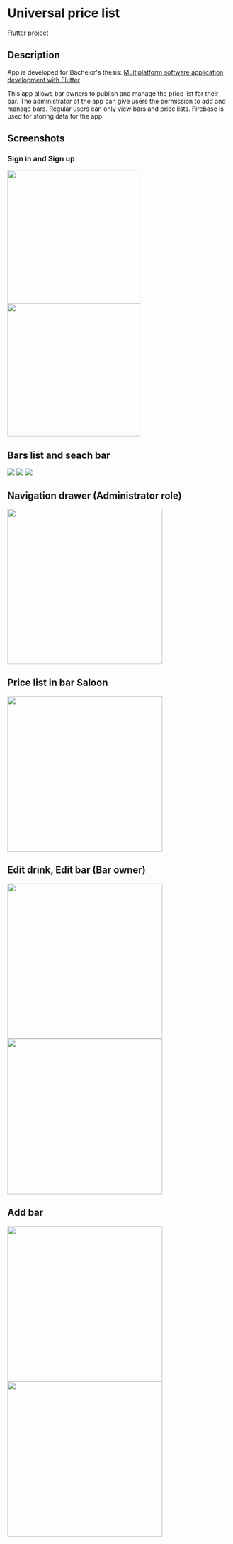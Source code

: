 # Universal price list

Flutter project

## Description
App is developed for Bachelor's thesis: [Multiplatform software application development with Flutter](https://zir.nsk.hr/islandora/object/foi%3A7247)

This app allows bar owners to publish and manage the price list for their bar. 
The administrator of the app can give users the permission to add and manage bars. 
Regular users can only view bars and price lists. Firebase is used for storing data for the app.

## Screenshots

### Sign in and Sign up
<div>
  <img src="https://user-images.githubusercontent.com/80363093/234078514-c8220aaa-8933-4d25-906b-6a45860b78c4.png" width="300px">
  <img src="https://user-images.githubusercontent.com/80363093/234078518-75d031ce-a7f3-4e16-beff-11c4eb83f132.png" width="300px">  
</div>

## Bars list and seach bar
<div>
  <img src="https://user-images.githubusercontent.com/80363093/234079317-6cd015e8-eafe-4b1a-9378-7ff3fe60de03.png" widgth="250px">
  <img src="https://user-images.githubusercontent.com/80363093/234079505-9e0a3dfe-0596-4b52-b695-5ff76231244f.png" widgth=250>
  <img src="https://user-images.githubusercontent.com/80363093/234079523-af3f6fd1-52ff-4b6e-bd1d-2e127404b511.png" widgth=250>
</div>

## Navigation drawer (Administrator role)
<img src="https://user-images.githubusercontent.com/80363093/224024340-5b4c6b8f-9b15-4637-8e3f-f66c04b7c216.png" width=350>

## Price list in bar Saloon
<img src="https://user-images.githubusercontent.com/80363093/224024442-18af2651-b682-46e6-aba8-cbb2b14476c6.png" width=350>

## Edit drink, Edit bar (Bar owner)
<div>
  <img src="https://user-images.githubusercontent.com/80363093/224024521-a26ec246-4f75-423a-ae75-07d97b48e9fb.png" width=350>
  <img src="https://user-images.githubusercontent.com/80363093/224024683-3c1dc3e6-c071-4993-b049-9cc00f46ce15.png" width=350>
</div>

## Add bar
<div>
  <img src="https://user-images.githubusercontent.com/80363093/224024770-41cbcfda-486b-434a-a6c0-d24e2fff9ba1.png" width=350>
  <img src="https://user-images.githubusercontent.com/80363093/224024774-6c345ee6-707f-4c82-acf9-4e47def12962.png" width=350>
</div>
